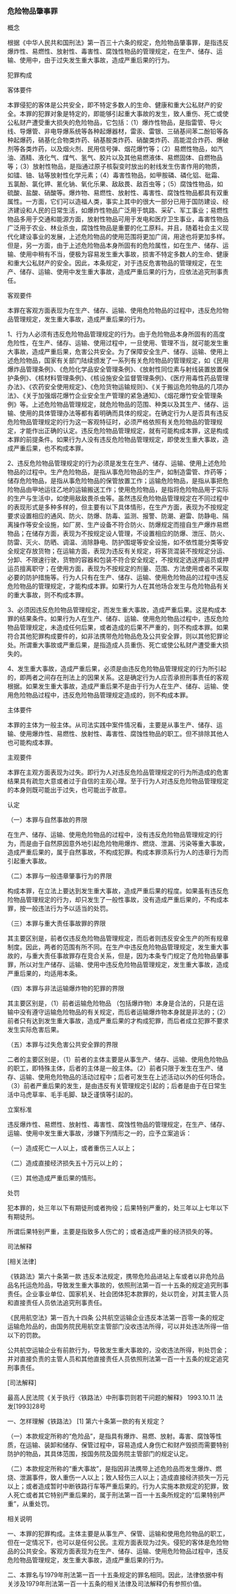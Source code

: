 ### 危险物品肇事罪
 概念 

根据《中华人民共和国刑法》第一百三十六条的规定，危险物品肇事罪，是指违反爆炸性、易燃性、放射性、毒害性、腐蚀性物品的管理规定，在生产、储存、运输、使用中，由于过失发生重大事故，造成严重后果的行为。

 犯罪构成 

客体要件

本罪侵犯的客体是公共安全，即不特定多数人的生命、健康和重大公私财产的安全。本罪的犯罪对象是特定的，即能够引起重大事故的发生，致人重伤、死亡或使公私财产遭受重大损失的危险物品，它包括：（1）爆炸性物品，是指雷管、导火线、导爆管、非电导爆系统等各种起爆器材，雷汞、雷银、三硝基间苯二酚铅等各种起爆药，硝基化合物类炸药、硝基胺类炸药、硝酸类炸药、高能混合炸药、爆破剂等各类炸药，以及烟火剂、民用信号弹、烟花爆竹等；（2）易燃性物品，如汽油、酒精、液化气、煤气、氢气、胶片以及其他易燃液体、易燃固体、自燃物品等；（3）放射性物品，是指通过原子核裂变时放出的射线发生伤害作用的物质，如镭、铀、钴等放射性化学元素；（4）毒害性物品，如甲胺磷、磷化铝、砒霜、五氯酚、氯化钾、氰化钠、氧化乐果、敌敌畏、敌百虫等；（5）腐蚀性物品，如硫酸、盐酸、硝酸等。爆炸物、易燃性、放射性、毒害性、腐蚀性物品都具有双重属性。一方面，它们可以造福人类，事实上其中的很大一部分已用于国防建设、经济建设和人民的日常生活，如爆炸性物品广泛用于筑路、采矿、军工事业；易燃性物品多用于交通和能源方面，放射性物品可用于发电和医疗卫生事业，毒害性物品广泛用于农业、林业杀虫，腐蚀性物品是重要的化工原料。并且，随着社会主义现代化建设事业的发展，上述危险物品的使用范围将更加广阔，用途也将更加多样。但是，另一方面，由于上述危险物品本身所固有的危险属性，如在生产、储存、运输、使用中稍有不当，便极为容易发生重大事故，损害不特定多数人的生命、健康和重大公私财产的安全。因此，本条规定，对于违反危害物品的管理规定，在生产、储存、运输、使用中发生重大事故，造成严重后果的行为，应依法追究刑事责任。

客观要件

本罪在客观方面表现为在生产、储存、运输、使用危险物品的过程中，违反危险物品管理规定，发生重大事故，造成严重后果的行为。

1、行为人必须有违反危险物品管理规定的行为。由于危险物品本身所固有的高度危险性，在生产、储存、运输、使用过程中，一旦使用、管理不当，就可能发生重大事故，造成严重后果，危害公共安全。为了保障安全生产、储存、运输、使用上述危险物品，国家有关部门陆续颁发了一系列有关危险物品的管理规定，如《民用爆炸品管理条例》、《危险化学品安全管理条例》、《放射性同位素与射线装置放置保护条例》、《核材料管理条例》、《核设施安全监督管理条例》、《医疗用毒性药品管理办法》、《农药安全使用规定》、《危险货物运输规则》、《关于搬运危险物品的几项办法》、《关于加强烟花爆竹企业安全生产管理的紧急通知》、《烟花爆竹安全管理条例》等。上述危险物品管理规定，就危险物品的范围、种类以及其生产、储存、运输、使用的具体管理办法等都有着明确而具体的规定。在确定行为人是否具有违反危险物品管理规定的行为这一客观特征时，必须严格依照有关危险物品的管理规定，才能作出正确的认定。违反危险物品管理规定，就有可能构成本罪，这是构成本罪的前提条件。如果行为人没有违反危险物品管理规定，即使发生重大事故，造成严重后果，也不构成本罪。

2、违反危险物品管理规定的行为必须是发生在生产、储存、运输、使用上述危险物品的过程中。生产危险物品，是指从事危险物品的生产，如制造雷管、炸药等；储存危险物品，是指从事危险物品的保管放置工作；运输危险物品，是指从事把危险物品由甲地运往乙地的运输搬送工作；使用危险物品，是指将危险物品用于实际的生产与生活中，如使用敌敌畏杀虫等。虽然违反危险物品管理规定在不同过程中的表现形式是多种多样的，但主要有以下具体情形，在生产方面，表现为不按规定要求设置相应的通风、防火、防爆、防毒、监测、报警、防潮、避雷、防静电、隔离操作等安全设施，如厂房、生产设备不符合防火、防爆规定而擅自生产爆炸易燃物品；在储存方面，表现为不按规定设人管理，不设置相应的防爆、泄压、防火、防雷、灭火、防晒、调温、消除静电、防护围堤等安全设施，如不依性能分类等安全规定存放货物；在运输方面，表现为违反有关规定，将客货混装不按规定分运、分卸、不限速行驶，货物的容器和包装不符合安全规定，不按规定选送押运员或押运员擅离职守；在使用方面，表现为不按规定的剂量、范围、方法使用或者不采取必要的防护措施等。行为人只有在生产、储存、运输、使用危险物品的过程中违反危险物品的管理规定，才能构成本罪。如果行为人在其他场合发生与危险物品有关的重大事故，则不构成本罪。

3、必须因违反危险物品管理规定，而发生重大事故，造成严重后果。这是构成本罪的结果条件。如果行为人在生产、储存、运输、使用危险物品过程中，违反危险物品管理规定，未造成任何后果，或者造成的后果不严重的，则不构成本罪。如果符合其他犯罪构成要件的，如非法携带危险物品危及公共安全罪，则以其他犯罪论处。所谓重大事故或严重后果，是指造成人员重伤、死亡或使公私财产遭受重大损失的。

4、发生重大事故，造成严重后果，必须是由违反危险物品管理规定的行为所引起的，即两者之间存在刑法上的因果关系。这是确定行为人应否承担刑事责任的客观根据。如果发生重大事故，造成严重后果不是由于行为人在生产、储存、运输、使用危险物品过程中，违反危险物品管理规定造成的，则不构成本罪。

主体要件

本罪的主体为一般主体。从司法实践中案件情况看，主要是从事生产、储存、运输、使用爆炸性、易燃性、放射性、毒害性、腐蚀性物品的职工。但不排除其他人也可能构成本罪。

主观要件

本罪在主观方面表现为过失。即行为人对违反危险品管理规定的行为所造成的危害结果具有疏忽大意或者过于自信的主观心理。至于行为人对违反危险物品管理规定的本身则既可能出于过失，也可能出于故意。

认定

（一）本罪与自然事故的界限

在生产、储存、运输、使用危险物品的过程中，没有违反危险物品管理规定的行为，而是由于自然原因意外地引起危险物用爆炸、燃烧、泄漏、污染等重大事故，造成严重后果的，属于自然事故，不构成犯罪。构成本罪须系行为人的违章行为而引起重大事故。

（二）本罪与一般违章肇事行为的界限

构成本罪，在立法上要达到发生重大事故，造成严重后果的程度。如果虽有违反危险物品管理规定的行为，却只发生了一般性事故，没有造成严重后果的，不构成本罪，按一般违法行为予以适当的处罚。

（三）本罪与重大责任事故罪的界限

其主要区别是，前者仅违反危险物品管理规定，而后者则违反安全生产的所有规章制度。因此，两者的范围有所不同。在生产中违反危险物品管理规定，发生重大事故的，与重大责任事故罪存在竞合关系，但是，因为本条专门规定了危险物品肇事罪，所以对生产储存、运输、使用中违反危险物品管理规定，发生重大事故，造成严重后果的，均适用本条。

（四）本罪与非法运输爆炸物的犯罪的界限

其主要区别是，（1）前者运输危险物品 （包括爆炸物）本身是合法的，只是在运输中没有遵守运输危险物品的有关规定，而后者运输爆炸物本身就是非法的；（2）前者只有达到发生重大事故，造成严重后果的才构成犯罪，而后者成立犯罪不要求发生实际危害后果。

（五）本罪与过失危害公共安全罪的界限

二者的主要区别是，（1）前者的主体主要是从事生产、储存、运输、使用危险物品的职工，即特殊主体，后者的主体是一般主体。（2）前者只限于发生在生产、储存、运输、使用危险物品的活动过程中；后者可发生在上述活动以外的任何场合。（3）前者严重后果的发生，是由违反有关管理规定引起的；后者是由于在日常生活中马虎草率、毛手毛脚、缺乏谨慎等引起的。

 立案标准 

违反爆炸性、易燃性、放射性、毒害性、腐蚀性物品的管理规定，在生产、储存、运输、使用中发生重大事故，涉嫌下列情形之一的，应予立案追诉：

（一）造成死亡一人以上，或者重伤三人以上；

（二）造成直接经济损失五十万元以上的；

（三）其他造成严重后果的情形。

 处罚 

犯本罪的，处三年以下有期徒刑或者拘役；后果特别严重的，处三年以上七年以下有期徒刑。

所谓后果特别严重，主要是指致多人伤亡的；或者造成严重的经济损失的等。

 司法解释 

[相关法律]

《铁路法》第六十条第一款 违反本法规定，携带危险品进站上车或者以非危险品品名托运危险品，导致发生重大事故的，依照刑法第一百一十五条的规定追究刑事责任。企业事业单位、国家机关、社会团体犯本款罪的，处以罚金，对其主管人员和直接责任人员依法追究刑事责任。

《民用航空法》第一百九十四条 公共航空运输企业违反本法第一百零一条的规定运输危险品的，由国务院民用航空主管部门没收违法所得，可以并处违法所得一倍以下的罚款。

公共航空运输企业有前款行为，导致发生重大事故的，没收违法所得，判处罚金；并对直接负责的主管人员和其他直接责任人员依照刑法第一百一十五条的规定追究刑事责任。

[司法解释]

最高人民法院《关于执行〈铁路法〉中刑事罚则若干问题的解释》 1993.10.11 法发[1993]28号

一、怎样理解《铁路法》 [1] 第六十条第一款的有关规定？

（一）本款规定所称的“危险品”，是指具有爆炸、易燃、放射。毒害、腐蚀等性质，在运输、装卸和储存、保管过程中，容易造成人身伤亡和财产毁损而需要特别防护的物品，其具体范围，按国务院及国务院主管部门的规定认定。

（二）本款规定所称的“重大事故”，是指因非法携带上述危险品而发生爆炸、燃烧、泄漏事件，致人重伤一人以上；致人轻伤三人以上；造成直接经济损失一万元以上；或者造成暂时中断铁路行车等严重后果的。行为人实施本款规定的犯罪，致人死亡或者其它特别严重后果的，属于刑法第一百一十五条所规定的“后果特别严重”，从重处罚。

 相关说明 

一、本罪的犯罪构成。主体主要是从事生产、保管、运输和使用危险物品的职工，但在一定情况下，也可以是任何公民。主观方面表现为过失。侵犯的客体是危险物品的公共安全。客观方面表现为在生产、储存、运输、使用危险物品过程中，违反危险物品管理规定，发生重大事故，造成严重后果的行为。

二、本罪名与1979年刑法第一百一十五条规定的罪名相同。因此，法律依据中有关涉及1979年刑法第一百一十五条的相关法律及司法解释仍有参照价值。